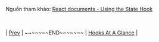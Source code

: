 



Nguồn tham khảo: [React documents - Using the State Hook](https://reactjs.org/docs/hooks-intro.html#gatsby-focus-wrapper)<br><br><br>

<endArea>| [Prev](/blogger/hooksAtAGlance) | \~\~\~\~\~\~\~END~\~\~\~\~\~\~ | [Hooks At A Glance](/blogger/usingTheStateHooks) |</endArea>